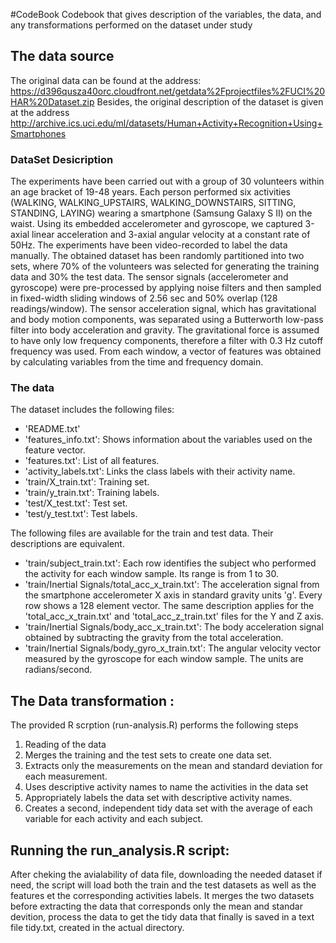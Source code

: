 #CodeBook
Codebook that gives description of the variables, the data, and any transformations performed on the dataset under study 

## The data source
The original data can be found at the address: https://d396qusza40orc.cloudfront.net/getdata%2Fprojectfiles%2FUCI%20HAR%20Dataset.zip
Besides, the original description of the dataset is given at the address http://archive.ics.uci.edu/ml/datasets/Human+Activity+Recognition+Using+Smartphones

### DataSet Desicription 

The experiments have been carried out with a group of 30 volunteers within an age bracket of 19-48 years. Each person performed six activities (WALKING, WALKING_UPSTAIRS, WALKING_DOWNSTAIRS, SITTING, STANDING, LAYING) wearing a smartphone (Samsung Galaxy S II) on the waist. Using its embedded accelerometer and gyroscope, we captured 3-axial linear acceleration and 3-axial angular velocity at a constant rate of 50Hz. The experiments have been video-recorded to label the data manually. The obtained dataset has been randomly partitioned into two sets, where 70% of the volunteers was selected for generating the training data and 30% the test data.
The sensor signals (accelerometer and gyroscope) were pre-processed by applying noise filters and then sampled in fixed-width sliding windows of 2.56 sec and 50% overlap (128 readings/window). The sensor acceleration signal, which has gravitational and body motion components, was separated using a Butterworth low-pass filter into body acceleration and gravity. The gravitational force is assumed to have only low frequency components, therefore a filter with 0.3 Hz cutoff frequency was used. From each window, a vector of features was obtained by calculating variables from the time and frequency domain.

### The data

The dataset includes the following files:

- 'README.txt'
- 'features_info.txt': Shows information about the variables used on the feature vector.
- 'features.txt': List of all features.
- 'activity_labels.txt': Links the class labels with their activity name.
- 'train/X_train.txt': Training set.
- 'train/y_train.txt': Training labels.
- 'test/X_test.txt': Test set.
- 'test/y_test.txt': Test labels.

The following files are available for the train and test data. Their descriptions are equivalent.
- 'train/subject_train.txt': Each row identifies the subject who performed the activity for each window sample. Its range is from 1 to 30.
- 'train/Inertial Signals/total_acc_x_train.txt': The acceleration signal from the smartphone accelerometer X axis in standard gravity units 'g'. Every row shows a 128 element vector. The same description applies for the 'total_acc_x_train.txt' and 'total_acc_z_train.txt' files for the Y and Z axis.
- 'train/Inertial Signals/body_acc_x_train.txt': The body acceleration signal obtained by subtracting the gravity from the total acceleration.
- 'train/Inertial Signals/body_gyro_x_train.txt': The angular velocity vector measured by the gyroscope for each window sample. The units are radians/second.


## The Data transformation : 
The provided R scrption (run-analysis.R) performs the following steps 
1. Reading of the data 
2. Merges the training and the test sets to create one data set.
3. Extracts only the measurements on the mean and standard deviation for each measurement.
4. Uses descriptive activity names to name the activities in the data set
5. Appropriately labels the data set with descriptive activity names.
5. Creates a second, independent tidy data set with the average of each variable for each activity and each subject.

## Running the run_analysis.R script:
After cheking the avialability of data file, downloading the needed dataset if need, the script will 
load both the train and the test datasets as well as the features et the corresponding activities labels. 
It merges the two datasets before extracting the data that corresponds only the mean and standar devition, process the data to get the tidy data that finally is saved 
in a text file tidy.txt, created in the actual directory. 
